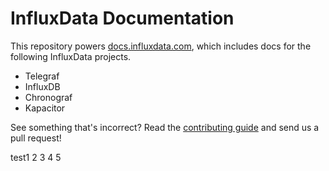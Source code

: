 # InfluxData Documentation

This repository powers [docs.influxdata.com](https://docs.influxdata.com), which includes docs for the following InfluxData projects.

- Telegraf
- InfluxDB
- Chronograf
- Kapacitor

See something that's incorrect? Read the [contributing guide](https://github.com/influxdb/docs.influxdata.com/blob/master/CONTRIBUTING.md) and send us a pull request!


test1
2
3
4
5
